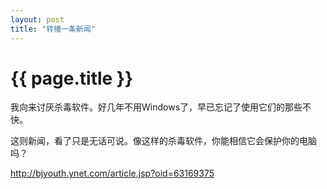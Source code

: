 ```yaml
---
layout: post
title: "转播一条新闻"
---
```


# {{ page.title }}

我向来讨厌杀毒软件。好几年不用Windows了，早已忘记了使用它们的那些不快。

这则新闻，看了只是无话可说。像这样的杀毒软件，你能相信它会保护你的电脑吗？


<http://bjyouth.ynet.com/article.jsp?oid=63169375>
